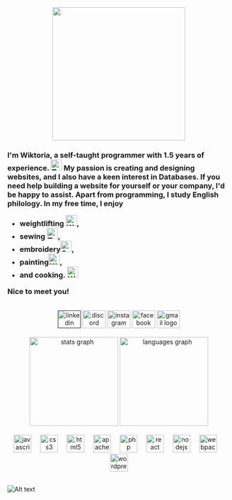 
<div align="center">
  <img height="300" src="https://capsule-render.vercel.app/api?type=waving&color=A3DCBE&height=300&section=header&text=Hi%20everyone!&fontSize=90&fontColor=ffffff&align=center"  />
</div>
<h3 align="left" font-size= "large">I'm Wiktoria, a self-taught programmer with 1.5 years of experience. <img src="https://raw.githubusercontent.com/Tarikul-Islam-Anik/Animated-Fluent-Emojis/master/Emojis/People/Technologist.png" alt="Technologist" width="25" height="25" /> My passion is creating and designing websites, and I also have a keen interest in Databases. If you need help building a website for yourself or your company, I'd be happy to assist. Apart from programming, I study English philology. In my free time, I enjoy
  <ul>
    <li>weightlifting <img src="https://raw.githubusercontent.com/Tarikul-Islam-Anik/Animated-Fluent-Emojis/master/Emojis/People/Woman%20Lifting%20Weights.png" alt="Woman Lifting Weights" width="25" height="25" />,</li>
    <li>sewing <img src="https://raw.githubusercontent.com/Tarikul-Islam-Anik/Animated-Fluent-Emojis/master/Emojis/Activities/Thread.png" alt="Thread" width="25" height="25" />,</li>
    <li>embroidery<img src="https://raw.githubusercontent.com/Tarikul-Islam-Anik/Animated-Fluent-Emojis/master/Emojis/Activities/Sewing%20Needle.png" alt="Sewing Needle" width="25" height="25" />,</li>
   <li>painting<img src="https://raw.githubusercontent.com/Tarikul-Islam-Anik/Animated-Fluent-Emojis/master/Emojis/People/Woman%20Artist.png" alt="Woman Artist" width="25" height="25" />,</li>
    <li>and cooking. <img src="https://raw.githubusercontent.com/Tarikul-Islam-Anik/Animated-Fluent-Emojis/master/Emojis/People/Woman%20Cook.png" alt="Woman Cook" width="25" height="25" /></li></ul>
  Nice to meet you!</h3>

<br>
<div align="center">
<a href="" target="blank"><img src="https://raw.githubusercontent.com/maurodesouza/profile-readme-generator/master/src/assets/icons/social/linkedin/default.svg" width="52" height="40" alt="linkedin logo"  /></a>
<a href="https://discord.gg/F49Z2H4w" target="_blank"> <img src="https://raw.githubusercontent.com/maurodesouza/profile-readme-generator/master/src/assets/icons/social/discord/default.svg" width="52" height="40" alt="discord logo"  /></a>
<a href="https://www.instagram.com/oblizajekwiktoria/" target="blank">  <img src="https://raw.githubusercontent.com/maurodesouza/profile-readme-generator/master/src/assets/icons/social/instagram/default.svg" width="52" height="40" alt="instagram logo"  /></a>
<a href="https://www.facebook.com/wiktoria.oblizajek/" target="blank">  <img src="https://raw.githubusercontent.com/maurodesouza/profile-readme-generator/master/src/assets/icons/social/facebook/default.svg" width="52" height="40" alt="facebook logo"  /></a>
<a href="mailto:wiktoria.programowanie@gmail.com" target="blank">  <img src="https://raw.githubusercontent.com/maurodesouza/profile-readme-generator/master/src/assets/icons/social/gmail/default.svg" width="52" height="40" alt="gmail logo"  /></a>
</div>

<br>
<div align="center">
  <img src="https://github-readme-stats.vercel.app/api?username=WikaObl&hide_title=false&hide_rank=true&show_icons=true&include_all_commits=true&count_private=true&disable_animations=false&theme=cobalt&locale=en&hide_border=true&order=1" height="200" alt="stats graph"  />
  <img src="https://github-readme-stats.vercel.app/api/top-langs?username=WikaObl&locale=en&hide_title=false&layout=compact&card_width=320&langs_count=5&theme=cobalt&hide_border=true&order=2" height="200" alt="languages graph"  />
</div>
<br>
<div align="center">
  <img src="https://cdn.jsdelivr.net/gh/devicons/devicon/icons/javascript/javascript-plain.svg" height="40" alt="javascript logo"  />
  <img width="12" />
  <img src="https://cdn.jsdelivr.net/gh/devicons/devicon/icons/css3/css3-original.svg" height="40" alt="css3 logo"  />
  <img width="12" />
  <img src="https://cdn.jsdelivr.net/gh/devicons/devicon/icons/html5/html5-original.svg" height="40" alt="html5 logo"  />
  <img width="12" />
  <img src="https://cdn.simpleicons.org/apache/D22128" height="40" alt="apache logo"  />
  <img width="12" />
  <img src="https://skillicons.dev/icons?i=php" height="40" alt="php logo"  />
  <img width="12" />
  <img src="https://cdn.jsdelivr.net/gh/devicons/devicon/icons/react/react-original.svg" height="40" alt="react logo"  />
  <img width="12" />
  <img src="https://cdn.simpleicons.org/nodedotjs/339933" height="40" alt="nodejs logo"  />
  <img width="12" />
  <img src="https://cdn.jsdelivr.net/gh/devicons/devicon/icons/webpack/webpack-original.svg" height="40" alt="webpack logo"  />
  <img width="12" />
  <img src="https://cdn.jsdelivr.net/gh/devicons/devicon/icons/wordpress/wordpress-original.svg" height="40" alt="wordpress logo"  />
</div>
<br>

![Alt text](https://spotify-recently-played-readme.vercel.app/api?user=wiktoriaoblixajek)

<!--
**Wikaobl/Wikaobl** is a ✨ _special_ ✨ repository because its `README.md` (this file) appears on your GitHub profile.
**<iframe src="https://giphy.com/embed/i1tl23cTCndAr63GKE" width="480" height="423" frameBorder="0" class="giphy-embed" allowFullScreen></iframe><p><a href="https://giphy.com/gifs/music-pop-notes-i1tl23cTCndAr63GKE">via GIPHY</a></p>**
Here are some ideas to get you started:

- 🔭 I’m currently working on ...
- 🌱 I’m currently learning ...
- 👯 I’m looking to collaborate on ...
- 🤔 I’m looking for help with ...
- 💬 Ask me about ...
- 📫 How to reach me: ...
- 😄 Pronouns: ...
- ⚡ Fun fact: ...
-->
